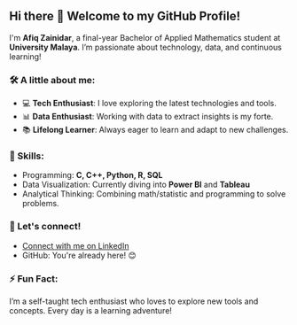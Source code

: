 ## Hi there 👋 Welcome to my GitHub Profile!

<!-- **afiqzainidar11/afiqzainidar11** is a ✨ _special_ ✨ repository because its `README.md` (this file) appears on your GitHub profile. -->

I'm **Afiq Zainidar**, a final-year Bachelor of Applied Mathematics student at **University Malaya**. I’m passionate about technology, data, and continuous learning!

### 🛠️ A little about me:
- 💻 **Tech Enthusiast**: I love exploring the latest technologies and tools.
- 📊 **Data Enthusiast**: Working with data to extract insights is my forte.
- 📚 **Lifelong Learner**: Always eager to learn and adapt to new challenges.

### 🌟 Skills:
- Programming: **C, C++, Python, R, SQL**
- Data Visualization: Currently diving into **Power BI** and **Tableau**
- Analytical Thinking: Combining math/statistic and programming to solve problems.

### 🔗 Let's connect!
- [Connect with me on LinkedIn](https://www.linkedin.com/in/afiqzainidar/)  
- GitHub: You're already here! 😊  

### ⚡ Fun Fact:
I’m a self-taught tech enthusiast who loves to explore new tools and concepts. Every day is a learning adventure!

